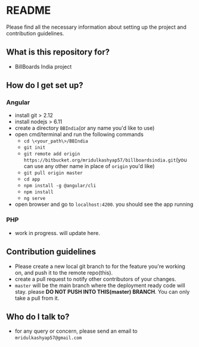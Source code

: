 # README #

Please find all the necessary information about setting up the project and contribution guidelines.

## What is this repository for? ##

* BillBoards India project

## How do I get set up? ##

### Angular ###
  
  * install git > 2.12
  * install nodejs > 6.11
  * create a directory `BBIndia`(or any name you'd like to use)
  * open cmd/terminal and run the following commands
    * `cd \<your_path\>/BBIndia`
    * `git init`
    * `git remote add origin https://bitbucket.org/mridulkashyap57/billboardsindia.git`(you can use any other name in place of `origin` you'd like) 
    * `git pull origin master`
    * `cd app`
    * `npm install -g @angular/cli`
    * `npm install`
	* `ng serve`
  * open browser and go to `localhost:4200`. you should see the app running
  
### PHP ###
  * work in progress. will update here.
  
## Contribution guidelines ##

* Please create a new local git branch to for the feature you're working on, and push it to the remote repo(this). 
* create a pull request to notify other contributors of your changes.
* `master` will be the main branch where the deployment ready code will stay. please **DO NOT PUSH INTO THIS(master) BRANCH**. You can only take a pull from it.

## Who do I talk to? ##

* for any query or concern, please send an email to `mridulkashyap57@gmail.com`